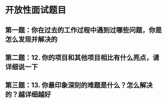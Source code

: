 # 开放性面试题目


## 第一题：你在过去的工作过程中遇到过哪些问题，你是怎么发现并解决的


## 第二题：12. 你的项目和其他项目相比有什么亮点，请详细说一下


## 第三题：13. 你最印象深刻的难题是什么？怎么解决的？越详细越好
